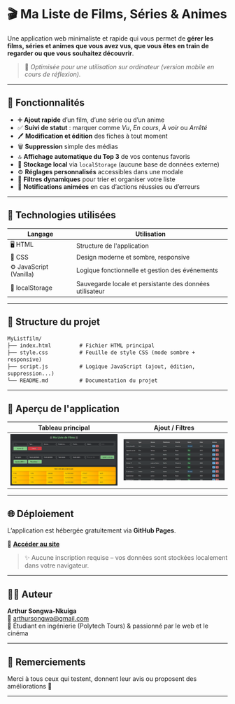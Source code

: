 # 🎬 Ma Liste de Films, Séries & Animes

Une application web minimaliste et rapide qui vous permet de **gérer les films, séries et animes que vous avez vus, que vous êtes en train de regarder ou que vous souhaitez découvrir**.

> 📌 *Optimisée pour une utilisation sur ordinateur (version mobile en cours de réflexion).*

---

## 🚀 Fonctionnalités

- ➕ **Ajout rapide** d’un film, d’une série ou d’un anime
- ✅ **Suivi de statut** : marquer comme _Vu_, _En cours_, _À voir_ ou _Arrêté_
- 🖊️ **Modification et édition** des fiches à tout moment
- 🗑️ **Suppression** simple des médias
- 🔝 **Affichage automatique du Top 3** de vos contenus favoris
- 💾 **Stockage local** via `localStorage` (aucune base de données externe)
- ⚙️ **Réglages personnalisés** accessibles dans une modale
- 📎 **Filtres dynamiques** pour trier et organiser votre liste
- 🔔 **Notifications animées** en cas d’actions réussies ou d’erreurs

---

## 🧱 Technologies utilisées

| Langage | Utilisation |
|--------|-------------|
| 🖥️ HTML | Structure de l'application |
| 🎨 CSS | Design moderne et sombre, responsive |
| ⚙️ JavaScript (Vanilla) | Logique fonctionnelle et gestion des événements |
| 💾 localStorage | Sauvegarde locale et persistante des données utilisateur |

---

## 📂 Structure du projet

```
MyListfilm/
├── index.html         # Fichier HTML principal
├── style.css          # Feuille de style CSS (mode sombre + responsive)
├── script.js          # Logique JavaScript (ajout, édition, suppression...)
└── README.md          # Documentation du projet
```

---

## 📸 Aperçu de l'application

| Tableau principal | Ajout / Filtres |
|-------------------|-----------------|
| ![Aperçu 1](image.png) | ![Aperçu 2](image-1.png) |

---

## 🌐 Déploiement

L’application est hébergée gratuitement via **GitHub Pages**.

🔗 **[Accéder au site](https://arthursongwa.github.io/MyListfilm/)**

> ✨ Aucune inscription requise – vos données sont stockées localement dans votre navigateur.

---

## 🧑‍💻 Auteur

**Arthur Songwa-Nkuiga**  
📧 [arthursongwa@gmail.com](mailto:arthursongwa@gmail.com)  
📍 Étudiant en ingénierie (Polytech Tours) & passionné par le web et le cinéma

---

## 🙌 Remerciements

Merci à tous ceux qui testent, donnent leur avis ou proposent des améliorations 🙏

---